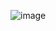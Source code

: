 
![image](https://user-images.githubusercontent.com/99718970/194780807-04b3e6ed-de3d-44f5-99ec-632447b80a04.png)
